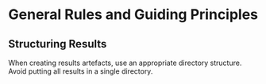 # General Rules and Guiding Principles

## Structuring Results

When creating results artefacts, use an appropriate directory structure. Avoid putting all results in a single directory.
